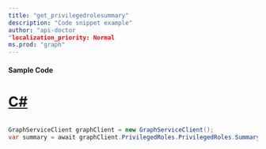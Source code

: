 ```yaml
---
title: "get_privilegedrolesummary"
description: "Code snippet example" 
author: "api-doctor
"localization_priority: Normal
ms.prod: "graph"
--- 
```

#### Sample Code
# [C#](#tab/Csharp)

```C#

GraphServiceClient graphClient = new GraphServiceClient();
var summary = await graphClient.PrivilegedRoles.PrivilegedRoles.Summary.Request().GetAsync();

```